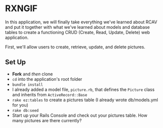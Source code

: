# RXNGIF

In this application, we will finally take everything we've learned about RCAV and put it together with what we've learned about models and database tables to create a functioning CRUD (Create, Read, Update, Delete) web application.

First, we'll allow users to create, retrieve, update, and delete pictures.

## Set Up

 - **Fork** and *then* clone
 - `cd` into the application's root folder
 - `bundle install`
 - I already added a model file, `picture.rb`, that defines the `Picture` class and inherits from `ActiveRecord::Base`
 - `rake ez:tables` to create a pictures table (I already wrote db/models.yml for you)
 - `rake db:seed`
 - Start up your Rails Console and check out your pictures table. How many pictures are there currently?
